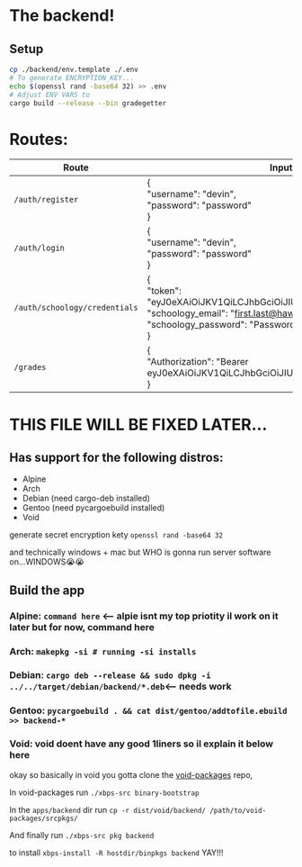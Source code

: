 # The backend!

## Setup

```bash
cp ./backend/env.template ./.env
# To generate ENCRYPTION_KEY...
echo $(openssl rand -base64 32) >> .env
# Adjust ENV VARS to 
cargo build --release --bin gradegetter
```

# Routes:

| Route                         | Input                                                                                                                                                                             | Function                             |
| ----------------------------- | --------------------------------------------------------------------------------------------------------------------------------------------------------------------------------- | ------------------------------------ |
| `/auth/register`              | {<br/>    "username": "devin",<br/>    "password": "password"<br/>}                                                                                                               | Adds user to database                |
| `/auth/login`                 | {<br/> "username": "devin",<br/> "password": "password"<br/>}                                                                                                                     | returns JWT if login info is correct |
| `/auth/schoology/credentials` | {<br/>    "token": "eyJ0eXAiOiJKV1QiLCJhbGciOiJIUzI1NiJ9.XXXXXX.XXXXXX",<br/>    "schoology_email": "first.last@hawks.tech",<br/>    "schoology_password": "PasswordofUser"<br/>} | adds schoology info to database      |
| `/grades`                     | {<br/>    "Authorization": "Bearer eyJ0eXAiOiJKV1QiLCJhbGciOiJIUzI1NiJ9.XXXXXX.XXXXXX"<br/>}                                                                                                     | returns grades                       |

 

# THIS FILE WILL BE FIXED LATER...

## Has support for the following distros:

* Alpine
* Arch
* Debian (need cargo-deb installed)
* Gentoo (need pycargoebuild installed)
* Void

generate secret encryption kety
`openssl rand -base64 32`

and technically windows + mac but WHO is gonna run server software on...WINDOWS😭😭

## Build the app

### Alpine: `command here` <-- alpie isnt my top priotity il work on it later but for now, command here

### Arch: `makepkg -si # running -si installs`

### Debian: `cargo deb --release && sudo dpkg -i ../../target/debian/backend/*.deb`<-- needs work

### Gentoo: `pycargoebuild . && cat dist/gentoo/addtofile.ebuild >> backend-*`

### Void: void doent have any good 1liners so il explain it below here

okay so basically in void you gotta clone the [void-packages](https://github.com/void-linux/void-packages) repo, 

In void-packages run `./xbps-src binary-bootstrap`

In the `apps/backend` dir run `cp -r dist/void/backend/ /path/to/void-packages/srcpkgs/`

And finally run `./xbps-src pkg backend`

to install `xbps-install -R hostdir/binpkgs backend` YAY!!!

    
